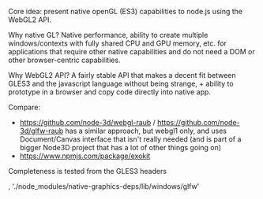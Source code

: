 
Core idea: present native openGL (ES3) capabilities to node.js using the WebGL2 API.

Why native GL? Native performance, ability to create multiple windows/contexts with fully shared CPU and GPU memory, etc. for applications that require other native capabilities and do not need a DOM or other browser-centric capabilities. 

Why WebGL2 API? A fairly stable API that makes a decent fit between GLES3 and the javascript language without being strange, + ability to prototype in a browser and copy code directly into native app.

Compare:
- https://github.com/node-3d/webgl-raub / https://github.com/node-3d/glfw-raub has a similar approach, but webgl1 only, and uses Document/Canvas interface that isn't really needed (and is part of a bigger Node3D project that has a lot of other things going on)
- https://www.npmjs.com/package/exokit 

Completeness is tested from the GLES3 headers

,
              './node_modules/native-graphics-deps/lib/windows/glfw'
